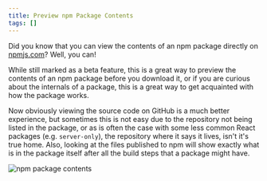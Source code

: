 ```yaml
---
title: Preview npm Package Contents
tags: []
---
```


Did you know that you can view the contents of an npm package directly on
[npmjs.com](https://www.npmjs.com)? Well, you can!

While still marked as a beta feature, this is a great way to preview the
contents of an npm package before you download it, or if you are curious about
the internals of a package, this is a great way to get acquainted with how the
package works.

Now obviously viewing the source code on GitHub is a much better experience, but
sometimes this is not easy due to the repository not being listed in the
package, or as is often the case with some less common React packages (e.g.
`server-only`), the repository where it says it lives, isn't it's true home.
Also, looking at the files published to npm will show exactly what is in the
package itself after all the build steps that a package might have.

![npm package contents](https://cdn.mskelton.dev/bytes/20231022093702.png)
